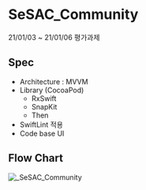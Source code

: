 # SeSAC_Community
21/01/03 ~ 21/01/06 평가과제

## Spec
- Architecture : MVVM
- Library (CocoaPod)
    - RxSwift
    - SnapKit
    - Then
- SwiftLint 적용
- Code base UI

## Flow Chart
![_SeSAC_Community](https://user-images.githubusercontent.com/46219689/148036184-9567e358-170c-4033-b73a-24ff514f2660.jpg)
